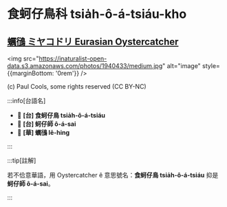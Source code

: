 # 食蚵仔鳥科 tsia̍h-ô-á-tsiáu-kho

## [蠣鴴 ミヤコドリ Eurasian Oystercatcher](https://ebird.org/species/euroys1)

<img src="https://inaturalist-open-data.s3.amazonaws.com/photos/1940433/medium.jpg" alt="image" style={{marginBottom: '0rem'}} />

<p className="image-caption">
(c) Paul Cools, some rights reserved (CC BY-NC)
</p>

:::info[台語名]

- 🎯 **[台] 食蚵仔鳥 tsia̍h-ô-á-tsiáu**
- 🎯 **[台] 蚵仔師 ô-á-sai**
- 🎯 **[華] 蠣鴴 lē-hing**

:::

:::tip[註解]

若不佮意華語，用 Oystercatcher ê 意思號名：**食蚵仔鳥 tsia̍h-ô-á-tsiáu** 抑是**蚵仔師 ô-á-sai**。

:::
